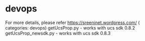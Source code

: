 devops
======

For more details, please refer https://sreeninet.wordpress.com/ ( categories: devops)
getUcsProp.py - works with ucs sdk 0.8.2
getUcsProp_newsdk.py - works with ucs sdk 0.8.3
